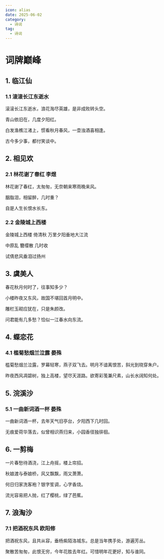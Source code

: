 ```yaml
---
icon: alias
date: 2025-06-02
category:
  - 诗词
tag:
  - 诗词
---
```


# 词牌巅峰

<!-- more -->

## 1. 临江仙

### 1.1 滚滚长江东逝水

滚滚长江东逝水，浪花淘尽英雄，是非成败转头空。

青山依旧在，几度夕阳红。

白发渔樵江渚上，惯看秋月春风，一壶浊酒喜相逢。

古今多少事，都付笑谈中。

## 2. 相见欢

### 2.1 林花谢了春红 李煜

林花谢了春红，太匆匆，无奈朝来寒雨晚来风。

胭脂泪，相留醉，几时重？

自是人生长恨水长东。


### 2.2 金陵城上西楼

金陵城上西楼 倚清秋 万里夕阳垂地大江流

中原乱 簪缨散 几时收

试倩悲风垂泪过扬州


## 3. 虞美人

春花秋月何时了，往事知多少？

小楼昨夜又东风，故国不堪回首月明中。

雕栏玉砌应犹在，只是朱颜改。

问君能有几多愁？恰似一江春水向东流。


## 4. 蝶恋花

### 4.1 槛菊愁烟兰泣露 晏殊

槛菊愁烟兰泣露，罗幕轻寒，燕子双飞去。明月不谙离恨苦，斜光到晓穿朱户。

昨夜西风凋碧树，独上高楼，望尽天涯路。欲寄彩笺兼尺素，山长水阔知何处。


## 5. 浣溪沙

### 5.1 一曲新词酒一杯 晏殊

一曲新词酒一杯，去年天气旧亭台，夕阳西下几时回。

无痕爱荷华落去，似曾相识燕归来，小园香径独徘徊。


## 6. 一剪梅

一片春愁待酒浇，江上舟摇，楼上帘招。

秋娘渡与泰娘桥，风又飘飘，雨又萧萧。

何日归家洗客袍？银字笙调，心字香烧。

流光容易把人抛，红了樱桃，绿了芭蕉。


## 7. 浪淘沙

###  7.1 把酒祝东风 欧阳修

把酒祝东风，且共从容，垂杨紫陌洛城东。总是当年携手处，游遍芳丛。

聚散苦匆匆，此恨无穷，今年花胜去年红。可惜明年花更好，知与谁同。